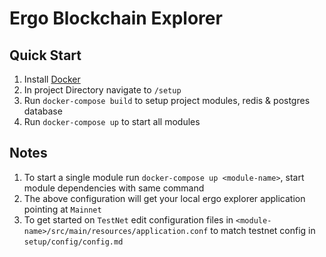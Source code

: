 # Ergo Blockchain Explorer

## Quick Start

1. Install [Docker](https://www.docker.com/docker-mac)
2. In project Directory navigate to `/setup`
3. Run `docker-compose build` to setup project modules, redis & postgres database
4. Run `docker-compose up` to start all modules

## Notes
1. To start a single module run `docker-compose up <module-name>`, start module dependencies with same command
2. The above configuration will get your local ergo explorer application pointing at `Mainnet`
3. To get started on `TestNet` edit configuration files in `<module-name>/src/main/resources/application.conf` to match testnet config in `setup/config/config.md`
